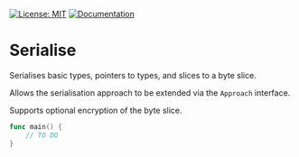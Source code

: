 [![License: MIT](https://img.shields.io/badge/License-MIT-blue.svg)](https://en.wikipedia.org/wiki/MIT_License)
[![Documentation](https://img.shields.io/badge/Documentation-GoDoc-green.svg)](https://godoc.org/github.com/gford1000-go/serialise)

# Serialise

Serialises basic types, pointers to types, and slices to a byte slice.

Allows the serialisation approach to be extended via the `Approach` interface.

Supports optional encryption of the byte slice.

```go
func main() {
    // TO DO
}
```
